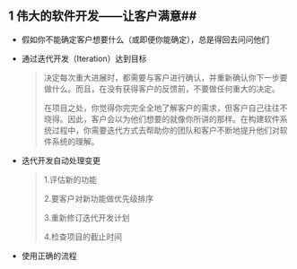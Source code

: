 ## 1 伟大的软件开发——让客户满意##

* 假如你不能确定客户想要什么（或即便你能确定），总是得回去问问他们

* 通过迭代开发（Iteration）达到目标

  > 决定每次重大进展时，都需要与客户进行确认，并重新确认你下一步要做什么。而且，在没有获得客户的反馈前，不要做任何重大的决定。
  >
  > 在项目之处，你觉得你完完全全地了解客户的需求，但客户自己往往不晓得。因此，客户会以为他们想要的就像你所讲的那样。在构建软件系统过程中，你需要迭代方式去帮助你的团队和客户不断地提升他们对软件系统的理解。

* 迭代开发自动处理变更

  > 1.评估新的功能
  >
  > 2.要客户对新功能做优先级排序
  >
  > 3.重新修订迭代开发计划
  >
  > 4.检查项目的截止时间

* 使用正确的流程